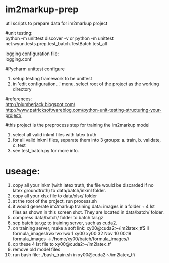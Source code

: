 # im2markup-prep
util scripts to prepare data for im2markup project


#unit testing:  
python -m unittest discover -v
or
python -m unittest net.wyun.tests.prep.test_batch.TestBatch.test_all

logging configuration file:  
logging.conf

#Pycharm unittest configure
1. setup testing framework to be unittest
2. in 'edit configuration...' menu, select root of the project
    as the working directory

#references:  
http://plumberjack.blogspot.com/  
http://www.patricksoftwareblog.com/python-unit-testing-structuring-your-project/

#this project is the preprocess step for training the im2markup model
1. select all valid inkml files with latex truth
2. for all valid inkml files, separate them into 3 groups:
   a. train, b. validate, c. test
3. see test_batch.py for more info.
 
# useage:
1. copy all your inkml(with latex truth, the file would be discarded if no latex groundtruth)
   to data/batch/inkml folder.
2. copy all your xlsx file to data/xlsx/ folder
3. at the root of the project, run process.sh
4. it would generate im2markup training data: images in a folder + 4 lst files as shown in this screen 
shot. They are located in data/batch/ folder.
5. compress data/batch/ folder to batch.tar.gz
6. scp batch.tar.gz to training server, such as cuda2.
7. on training server, make a soft link:
xy00@cuda2:~/im2latex_tf$ ll formula_imageslrwxrwxrwx 1 xy00 xy00 32 Nov 10 00:19 formula_images -> /home/xy00/batch/formula_images//
8.  cp these 4 lst file to xy00@cuda2:~/im2latex_tf
9. remove old model files
10. run bash file: ./bash_train.sh in xy00@cuda2:~/im2latex_tf/

